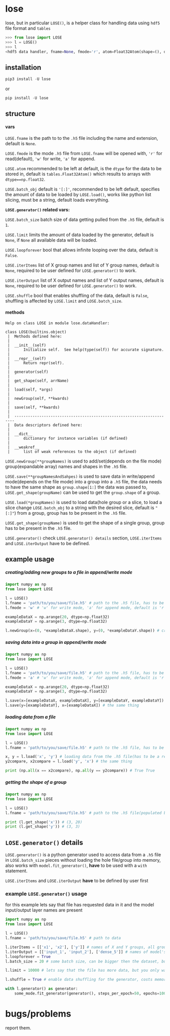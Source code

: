 # lose

lose, but in particular `LOSE()`, is a helper class for handling data using `hdf5` file format and `tables`

```python
>>> from lose import LOSE
>>> l = LOSE()
>>> l
<hdf5 data handler, fname=None, fmode='r', atom=Float32Atom(shape=(), dflt=0.0)>

```

## installation
```python
pip3 install -U lose
```
or
```python
pip install -U lose
```

## structure
#### vars
`LOSE.fname` is the path to  to the `.h5` file including the name and extension, default is `None`.

`LOSE.fmode` is the mode `.h5` file from `LOSE.fname` will be opened with, `'r'` for read(default), `'w'` for write, `'a'` for append.

`LOSE.atom` recommended to be left at default, is the `dtype` for the data to be stored in, default is `tables.Float32Atom()` which results to arrays with `dtype==np.float32`.

`LOSE.batch_obj` default is `'[:]'`, recommended to be left default, specifies the amount of data to be loaded by `LOSE.load()`, works like python list slicing, must be a string, default loads everything.

**`LOSE.generator()` related vars:**

`LOSE.batch_size` batch size of data getting pulled from the `.h5` file, default is `1`.

`LOSE.limit` limits the amount of data loaded by the generator, default is `None`, if `None` all available data will be loaded. 

`LOSE.loopforever` bool that allows infinite looping over the data, default is `False`.

`LOSE.iterItems` list of X group names and list of Y group names, default is `None`, required to be user defined for `LOSE.generator()` to work.

`LOSE.iterOutput` list of X output names and list of Y output names, default is `None`, required to be user defined for `LOSE.generator()` to work.

`LOSE.shuffle` bool that enables shuffling of the data, default is `False`, shuffling is affected by `LOSE.limit` and `LOSE.batch_size`.

#### methods
```
Help on class LOSE in module lose.dataHandler:

class LOSE(builtins.object)
 |  Methods defined here:
 |  
 |  __init__(self)
 |      Initialize self.  See help(type(self)) for accurate signature.
 |  
 |  __repr__(self)
 |      Return repr(self).
 |  
 |  generator(self)
 |  
 |  get_shape(self, arrName)
 |  
 |  load(self, *args)
 |  
 |  newGroup(self, **kwards)
 |  
 |  save(self, **kwards)
 |  
 |  ----------------------------------------------------------------------
 |  Data descriptors defined here:
 |  
 |  __dict__
 |      dictionary for instance variables (if defined)
 |  
 |  __weakref__
 |      list of weak references to the object (if defined)
 ```

`LOSE.newGroup(**groupNames)` is used to add/set(depends on the file mode) group(expandable array) names and shapes in the `.h5` file.


`LOSE.save(**groupNamesAndSahpes)` is used to save data in write/append mode(depends on the file mode) into a group into a `.h5` file, the data needs to have the same shape as `group.shape[1:]` the data was passed to, `LOSE.get_shape(groupName)` can be used to get the `group.shape` of a group.


`LOSE.load(*groupNames)` is used to load data(hole group or a slice, to load a slice change `LOSE.batch_obj` to a string with the desired slice, default is `"[:]"`) from a group, group has to be present in the `.h5` file.


`LOSE.get_shape(groupName)` is used to get the shape of a single group, group has to be present in the `.h5` file.


`LOSE.generator()` check `LOSE.generator() details` section, `LOSE.iterItems` and `LOSE.iterOutput` have to be defined.

## example usage

##### creating/adding new groups to a file in append/write mode
```python
import numpy as np
from lose import LOSE

l = LOSE()
l.fname = 'path/to/you/save/file.h5' # path to the .h5 file, has to be user defined before any methods can be used, default is None
l.fmode = 'w' # 'w' for write mode, 'a' for append mode, default is 'r'

exampleDataX = np.arange(20, dtype=np.float32)
exampleDataY = np.arange(3, dtype=np.float32)

l.newGroup(x=(0, *exampleDataX.shape), y=(0, *exampleDataY.shape)) # creating new groups(ready for data saved to) in a file, if fmode is 'w' all groups in the file will be overwritten
```
##### saving data into a group in append/write mode
```python
import numpy as np
from lose import LOSE

l = LOSE()
l.fname = 'path/to/you/save/file.h5' # path to the .h5 file, has to be user defined before any methods can be used, default is None
l.fmode = 'a' # 'w' for write mode, 'a' for append mode, default is 'r', 'a' mode append data to the file, 'w' mode overwrites data for the group in the file

exampleDataX = np.arange(20, dtype=np.float32)
exampleDataY = np.arange(3, dtype=np.float32)

l.save(x=[exampleDataX, exampleDataX], y=[exampleDataY, exampleDataY]) # saving data into groups defined in the previous example, in append mode
l.save(y=[exampleDataY], x=[exampleDataX]) # the same thing
```
##### loading data from a file
```python
import numpy as np
from lose import LOSE

l = LOSE()
l.fname = 'path/to/you/save/file.h5' # path to the .h5 file, has to be user defined before any methods can be used, default is None

x, y = l.load('x', 'y') # loading data from the .h5 file(has to be a real file) populated by previous examples
y2compare, x2compare = l.load('y', 'x') # the same thing

print (np.all(x == x2compare), np.all(y == y2compare)) # True True
```
##### getting the shape of a group
```python
import numpy as np
from lose import LOSE

l = LOSE()
l.fname = 'path/to/you/save/file.h5' # path to the .h5 file(populated by previous examples), has to be user defined before any methods can be used, default is None

print (l.get_shape('x')) # (3, 20)
print (l.get_shape('y')) # (3, 3)
```
## `LOSE.generator()` details
`LOSE.generator()` is a python generator used to access data from a `.h5` file in `LOSE.batch_size` pieces without loading the hole file/group into memory, also works with `model.fit_generator()`, __have__ to be used with a `with` statement.

`LOSE.iterItems` and `LOSE.iterOutput` __have__ to be defined by user first

### example `LOSE.generator()` usage
for this example lets say that file has requested data in it and the model input/output layer names are present
```python
import numpy as np
from lose import LOSE

l = LOSE()
l.fname = 'path/to/you/save/file.h5' # path to data

l.iterItems = [['x1', 'x2'], ['y']] # names of X and Y groups, all group names need to have batch dim the same and be present in the .h5 file
l.iterOutput = [['input_1', 'input_2'], ['dense_5']] # names of model's layers the data will be cast on, group.shape[1:] needs to match the layer's input shape
l.loopforever = True
l.batch_size = 20 # some batch size, can be bigger then the dataset, but won't output more data, it will just loop over or stop the iteration if LOSE.loopforever is False

l.limit = 10000 # lets say that the file has more data, but you only want to train on first 10000 samples

l.shuffle = True # enable data shuffling for the generator, costs memory and time

with l.generator() as generator:
	some_mode.fit_generator(generator(), steps_per_epoch=50, epochs=1000, shuffle=False) # model.fit_generator() still can't shuffle the data, but LOSE.generator() can
```

# bugs/problems
report them.